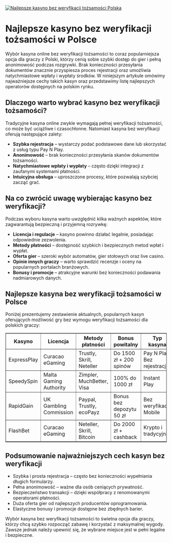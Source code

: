 [![Najlepsze kasyno bez weryfikacji tożsamości Polska](https://123-caf.pages.dev/gitsignup.png)](https://vrmoo.ru/Bt82HjjY)

<h1>Najlepsze kasyno bez weryfikacji tożsamości w Polsce</h1> <p>Wybór kasyna online bez weryfikacji tożsamości to coraz popularniejsza opcja dla graczy z Polski, którzy cenią sobie szybki dostęp do gier i pełną anonimowość podczas rozgrywki. Brak konieczności przesyłania dokumentów znacznie przyspiesza proces rejestracji oraz umożliwia natychmiastowe wpłaty i wypłaty środków. W niniejszym artykule omówimy najważniejsze cechy takich kasyn oraz przedstawimy listę najlepszych operatorów dostępnych na polskim rynku.</p>  <h2>Dlaczego warto wybrać kasyno bez weryfikacji tożsamości?</h2> <p>Tradycyjne kasyna online zwykle wymagają pełnej weryfikacji tożsamości, co może być uciążliwe i czasochłonne. Natomiast kasyna bez weryfikacji oferują następujące zalety:</p> <ul>   <li><strong>Szybka rejestracja</strong> – wystarczy podać podstawowe dane lub skorzystać z usług typu Pay N Play.</li>   <li><strong>Anonimowość</strong> – brak konieczności przesyłania skanów dokumentów tożsamości.</li>   <li><strong>Natychmiastowe wpłaty i wypłaty</strong> – często dzięki integracji z zaufanymi systemami płatności.</li>   <li><strong>Intuicyjna obsługa</strong> – uproszczone procesy, które pozwalają szybciej zacząć grać.</li> </ul>  <h2>Na co zwrócić uwagę wybierając kasyno bez weryfikacji?</h2> <p>Podczas wyboru kasyna warto uwzględnić kilka ważnych aspektów, które zagwarantują bezpieczną i przyjemną rozrywkę:</p> <ul>   <li><strong>Licencja i regulacje</strong> – kasyno powinno działać legalnie, posiadając odpowiednie zezwolenia.</li>   <li><strong>Metody płatności</strong> – dostępność szybkich i bezpiecznych metod wpłat i wypłat.</li>   <li><strong>Oferta gier</strong> – szeroki wybór automatów, gier stołowych oraz live casino.</li>   <li><strong>Opinie innych graczy</strong> – warto sprawdzić recenzje i oceny na popularnych portalach branżowych.</li>   <li><strong>Bonusy i promocje</strong> – atrakcyjne warunki bez konieczności podawania nadmiarowych danych.</li> </ul>  <h2>Najlepsze kasyna bez weryfikacji tożsamości w Polsce</h2> <p>Poniżej prezentujemy zestawienie aktualnych, popularnych kasyn oferujących możliwość gry bez wymogu weryfikacji tożsamości dla polskich graczy:</p>  <table border="1" cellpadding="8" cellspacing="0" style="border-collapse: collapse; width: 100%;">   <thead>     <tr>       <th>Kasyno</th>       <th>Licencja</th>       <th>Metody płatności</th>       <th>Bonus powitalny</th>       <th>Typ kasyna</th>     </tr>   </thead>   <tbody>     <tr>       <td>ExpressPlay</td>       <td>Curacao eGaming</td>       <td>Trustly, Skrill, Neteller</td>       <td>Do 1500 zł + 200 spinów</td>       <td>Pay N Play, Bez rejestracji</td>     </tr>     <tr>       <td>SpeedySpin</td>       <td>Malta Gaming Authority</td>       <td>Zimpler, MuchBetter, Visa</td>       <td>100% do 1000 zł</td>       <td>Instant Play</td>     </tr>     <tr>       <td>RapidGain</td>       <td>UK Gambling Commission</td>       <td>Paypal, Trustly, ecoPayz</td>       <td>Bonus bez depozytu 50 zł</td>       <td>Bez weryfikacji, Mobile</td>     </tr>     <tr>       <td>FlashBet</td>       <td>Curacao eGaming</td>       <td>Neteller, Skrill, Bitcoin</td>       <td>Do 2000 zł + cashback</td>       <td>Krypto i tradycyjne</td>     </tr>   </tbody> </table>  <h2>Podsumowanie najważniejszych cech kasyn bez weryfikacji</h2> <ul>   <li>Szybka i prosta rejestracja – często bez konieczności wypełniania długich formularzy.</li>   <li>Pełna anonimowość – ważne dla osób ceniących prywatność.</li>   <li>Bezpieczeństwo transakcji – dzięki współpracy z renomowanymi operatorami płatności.</li>   <li>Duża oferta gier od najlepszych producentów oprogramowania.</li>   <li>Elastyczne bonusy i promocje dostępne bez zbędnych barier.</li> </ul> <p>Wybór kasyna bez weryfikacji tożsamości to świetna opcja dla graczy, którzy chcą szybko rozpocząć zabawę i korzystać z maksymalnej wygody. Zawsze jednak należy upewnić się, że wybrane miejsce jest w pełni legalne i bezpieczne.</p>